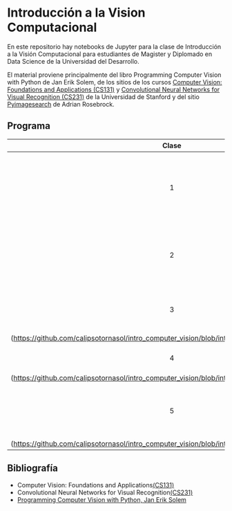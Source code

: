 # Introducción a la Vision Computacional

En este repositorio hay notebooks de Jupyter para la clase de Introducción a la Visión Computacional para estudiantes de Magister y Diplomado en Data Science de la Universidad del Desarrollo.


El material proviene principalmente del libro Programming Computer Vision with Python de Jan Erik Solem, de los sitios de los cursos [Computer Vision: Foundations and Applications (CS131)](http://vision.stanford.edu/teaching/cs131_fall1819/index.html) y [Convolutional Neural Networks for Visual Recognition (CS231)](http://cs231n.stanford.edu/syllabus.html) de la Universidad de Stanford y del sitio [Pyimagesearch](https://www.pyimagesearch.com) de Adrian Rosebrock.

## Programa

| Clase | Fecha   | Contenido  | Slides |  Notebook |
|:-:|:--:|:--:|:--:|:--:|
| 1  | 30-08-2019 | Introducción a cv, estado del arte, principales librerías para manipulacion básica de imágenes | [clase_01.pdf](https://github.com/calipsotornasol/intro_computer_vision/blob/intro_cv_2019/introcv_clase01.pdf)  |   |
| 2 |  26-10-2019 | Detección de caracteristicas, esquinas y bordes, algoritmos: harris corner detector y sift | [clase_02.pdf](https://github.com/calipsotornasol/intro_computer_vision/blob/intro_cv_2019/introcv_clase02.pdf)  |   |
| 3 |  15-11-2019  | Translaciónes, rotaciones y homografías. Alineación de imágenes  |  [clase_03.pdf]
(https://github.com/calipsotornasol/intro_computer_vision/blob/intro_cv_2019/introcv_clase03.pdf)  |   |
| 4 |  16-11-2019  | Segmentación|  [clase_04.pdf]
(https://github.com/calipsotornasol/intro_computer_vision/blob/intro_cv_2019/introcv_clase04.pdf)  |   |
| 5 |  16-11-2019  | Extracción de caracteristicas con redes neuronales, reconocimiento facial|  [clase_05.pdf]
(https://github.com/calipsotornasol/intro_computer_vision/blob/intro_cv_2019/introcv_clase05.pdf)  |   |


## Bibliografía

- Computer Vision: Foundations and Applications[(CS131)](http://vision.stanford.edu/teaching/cs131_fall1819/syllabus.html)
- Convolutional Neural Networks for Visual Recognition[(CS231)](http://cs231n.stanford.edu/syllabus.html)
- [Programming Computer Vision with Python, Jan Erik Solem](http://programmingcomputervision.com/)



